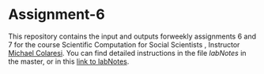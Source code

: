 # Assignment-6
This repository contains the input and outputs forweekly assignments 6 and 7 for the course Scientific Computation for Social Scientists , Instructor [Michael Colaresi](https://github.com/colaresi).
You can find detailed instructions in the file _labNotes_ in the master, or in this [link to labNotes](https://github.com/gonzalezrostani/Assignment-6/blob/master/labNotes.md). 
